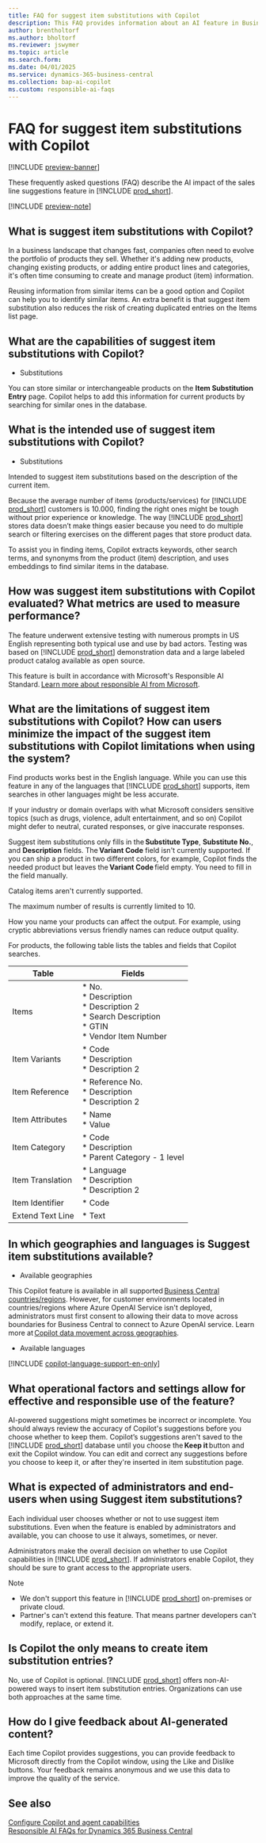 ```yaml
---
title: FAQ for suggest item substitutions with Copilot
description: This FAQ provides information about an AI feature in Business Central.
author: brentholtorf
ms.author: bholtorf
ms.reviewer: jswymer
ms.topic: article
ms.search.form:
ms.date: 04/01/2025
ms.service: dynamics-365-business-central
ms.collection: bap-ai-copilot
ms.custom: responsible-ai-faqs
---
```


# FAQ for suggest item substitutions with Copilot

[!INCLUDE [preview-banner](~/../shared-content/shared/preview-includes/preview-banner.md)]

These frequently asked questions (FAQ) describe the AI impact of the sales line suggestions feature in [!INCLUDE [prod_short](includes/prod_short.md)].

[!INCLUDE [preview-note](~/../shared-content/shared/preview-includes/production-ready-preview-dynamics365.md)]

## What is suggest item substitutions with Copilot?

In a business landscape that changes fast, companies often need to evolve the portfolio of products they sell. Whether it's adding new products, changing existing products, or adding entire product lines and categories, it's often time consuming to create and manage product (item) information.  

Reusing information from similar items can be a good option and Copilot can help you to identify similar items. An extra benefit is that suggest item substitution also reduces the risk of creating duplicated entries on the Items list page.

## What are the capabilities of suggest item substitutions with Copilot?

* Substitutions

You can store similar or interchangeable products on the **Item Substitution Entry** page. Copilot helps to add this information for current products by searching for similar ones in the database.

## What is the intended use of suggest item substitutions with Copilot?

* Substitutions

Intended to suggest item substitutions based on the description of the current item.  

Because the average number of items (products/services) for [!INCLUDE [prod_short](includes/prod_short.md)] customers is 10.000, finding the right ones might be tough without prior experience or knowledge. The way [!INCLUDE [prod_short](includes/prod_short.md)] stores data doesn’t make things easier because you need to do multiple search or filtering exercises on the different pages that store product data.

To assist you in finding items, Copilot extracts keywords, other search terms, and synonyms from the product (item) description, and uses embeddings to find similar items in the database.

## How was suggest item substitutions with Copilot evaluated? What metrics are used to measure performance?

The feature underwent extensive testing with numerous prompts in US English representing both typical use and use by bad actors. Testing was based on [!INCLUDE [prod_short](includes/prod_short.md)] demonstration data and a large labeled product catalog available as open source.

This feature is built in accordance with Microsoft's Responsible AI Standard. [Learn more about responsible AI from Microsoft](https://aka.ms/RAI).

## What are the limitations of suggest item substitutions with Copilot? How can users minimize the impact of the suggest item substitutions with Copilot limitations when using the system? 

Find products works best in the English language. While you can use this feature in any of the languages that [!INCLUDE [prod_short](includes/prod_short.md)] supports, item searches in other languages might be less accurate.

If your industry or domain overlaps with what Microsoft considers sensitive topics (such as drugs, violence, adult entertainment, and so on) Copilot might defer to neutral, curated responses, or give inaccurate responses.

Suggest item substitutions only fills in the **Substitute Type**, **Substitute No.**, and **Description** fields. The **Variant Code** field isn't currently supported. If you can ship a product in two different colors, for example, Copilot finds the needed product but leaves the **Variant Code** field empty. You need to fill in the field manually.  

Catalog items aren't currently supported.

The maximum number of results is currently limited to 10.

How you name your products can affect the output. For example, using cryptic abbreviations versus friendly names can reduce output quality.

For products, the following table lists the tables and fields that Copilot searches.

|Table  |Fields  |
|---------|---------|
|Items     | * No.<br>* Description<br>* Description 2<br>* Search Description<br>* GTIN<br>* Vendor Item Number        |
|Item Variants    |* Code<br>* Description<br>* Description 2<br>         |
|Item Reference     |* Reference No.<br>* Description<br>* Description 2         |
|Item Attributes     |* Name<br>* Value         |
|Item Category     |* Code<br>* Description<br>* Parent Category - 1 level         |
|Item Translation     |* Language<br>* Description<br>* Description 2         |
|Item Identifier     |* Code         |
|Extend Text Line     |* Text         |

## In which geographies and languages is Suggest item substitutions available?

* Available geographies

This Copilot feature is available in all supported [Business Central countries/regions](/dynamics365/business-central/dev-itpro/compliance/apptest-countries-and-translations). However, for customer environments located in countries/regions where Azure OpenAI Service isn't deployed, administrators must first consent to allowing their data to move across boundaries for Business Central to connect to Azure OpenAI service. Learn more at [Copilot data movement across geographies](ai-copilot-data-movement.md).

* Available languages

[!INCLUDE [copilot-language-support-en-only](includes/copilot-language-support-en-only.md)]

## What operational factors and settings allow for effective and responsible use of the feature?

AI-powered suggestions might sometimes be incorrect or incomplete. You should always review the accuracy of Copilot's suggestions before you choose whether to keep them. Copilot’s suggestions aren't saved to the [!INCLUDE [prod_short](includes/prod_short.md)] database until you choose the **Keep it** button and exit the Copilot window. You can edit and correct any suggestions before you choose to keep it, or after they're inserted in item substitution page.

## What is expected of administrators and end-users when using Suggest item substitutions?

Each individual user chooses whether or not to use suggest item substitutions. Even when the feature is enabled by administrators and available, you can choose to use it always, sometimes, or never.

Administrators make the overall decision on whether to use Copilot capabilities in [!INCLUDE [prod_short](includes/prod_short.md)]. If administrators enable Copilot, they should be sure to grant access to the appropriate users.

> [!NOTE]
> * We don't support this feature in [!INCLUDE [prod_short](includes/prod_short.md)] on-premises or private cloud.
> * Partner's can't extend this feature. That means partner developers can't modify, replace, or extend it.

## Is Copilot the only means to create item substitution entries? 

No, use of Copilot is optional. [!INCLUDE [prod_short](includes/prod_short.md)] offers non-AI-powered ways to insert item substitution entries. Organizations can use both approaches at the same time.

## How do I give feedback about AI-generated content?

Each time Copilot provides suggestions, you can provide feedback to Microsoft directly from the Copilot window, using the Like and Dislike buttons. Your feedback remains anonymous and we use this data to improve the quality of the service.

## See also

[Configure Copilot and agent capabilities](enable-ai.md)  
[Responsible AI FAQs for Dynamics 365 Business Central](responsible-ai-overview.md)
